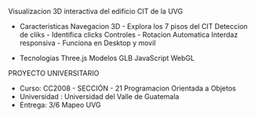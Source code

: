 Visualizacion 3D interactiva del edificio CIT de la UVG

- Caracteristicas
  Navegacion 3D - Explora los 7 pisos del CIT
  Deteccion de cliks - Identifica clicks
  Controles - Rotacion Automatica
  Interdaz responsiva - Funciona en Desktop y movil

- Tecnologias
  Three.js
  Modelos GLB
  JavaScript
  WebGL

PROYECTO UNIVERSITARIO
- Curso: CC2008 - SECCIÓN - 21 Programacion Orientada a Objetos
- Universidad : Universidad del Valle de Guatemala
- Entrega: 3/6 Mapeo UVG
